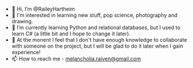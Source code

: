 - 👋 Hi, I’m @RaileyHartheim
- 👀 I'm interested in learning new stuff, pop science, photography and drawing.
- 🌱 I’m currently learning Python and relational databases, but I used to learn C# (a little bit and I hope to change it later). 
- 💞️ At the monent I feel that I don't have enough knowledge to collaborate with someone on the project, but I will be glad to do it later when I gain experience!
- 📫 How to reach me - melancholia.raiven@gmail.com

<!---
RaileyHartheim/RaileyHartheim is a ✨ special ✨ repository because its `README.md` (this file) appears on your GitHub profile.
You can click the Preview link to take a look at your changes.
--->

